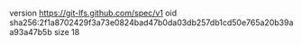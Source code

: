 version https://git-lfs.github.com/spec/v1
oid sha256:2f1a8702429f3a73e0824bad47b0da03db257db1cd50e765a20b39aa93a47b5b
size 18
